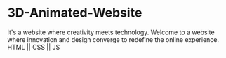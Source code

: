 # 3D-Animated-Website
It's a website where creativity meets technology. Welcome to a website where innovation and design converge to redefine the online experience. 
HTML || CSS || JS
